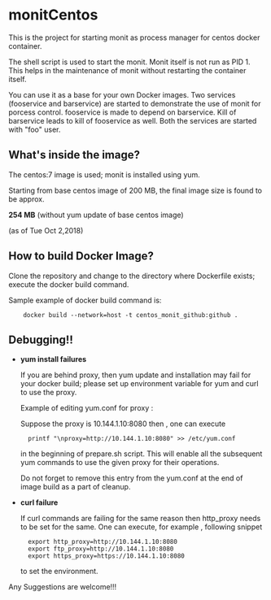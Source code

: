 
# monitCentos

This is the project for starting monit as process manager for centos docker container.

The shell script is used to start the monit. Monit itself is not run as PID 1. This helps in the maintenance of monit without restarting the container itself.

You can use it as a base for your own Docker images.
Two services (fooservice and barservice) are started to demonstrate the use of monit for porcess control.
fooservice is made to depend on barservice. Kill of barservice leads to kill of fooservice as well. Both the services are started with "foo" user.

## What's inside the image?

The centos:7 image is used; monit is installed using yum.

Starting from base centos image of 200 MB,
the final image size is found to be approx.

**254 MB** (without yum update of base centos image)

(as of Tue Oct 2,2018)

## How to build Docker Image?

Clone the repository and change to the directory where Dockerfile exists; execute the docker build command.

Sample example of docker build command is:

        docker build --network=host -t centos_monit_github:github .

## Debugging!!

* **yum install failures**

   If you are behind proxy, then yum update and installation may fail for your docker build; please set up environment variable for yum and curl to use the proxy.

   Example of editing yum.conf for proxy :

   Suppose the proxy is 10.144.1.10:8080 then , one can execute

        printf "\nproxy=http://10.144.1.10:8080" >> /etc/yum.conf

   in the beginning of prepare.sh script. This will enable all the subsequent yum commands to use the given proxy for their operations.

   Do not forget to remove this entry from the yum.conf at the end of image build as a part of cleanup.

* **curl failure**

   If curl commands are failing for the same reason then http_proxy needs to be set for the same.
   One can execute, for example , following snippet

        export http_proxy=http://10.144.1.10:8080
        export ftp_proxy=http://10.144.1.10:8080
        export https_proxy=https://10.144.1.10:8080

   to set the environment.

Any Suggestions are welcome!!!